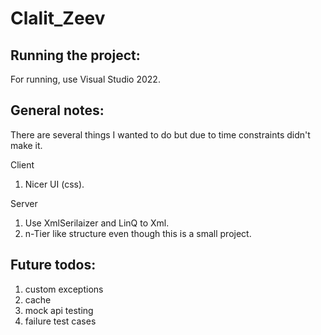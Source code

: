 # Clalit_Zeev

Running the project:
--------------------
For running, use Visual Studio 2022.


General notes:
--------------
There are several things I wanted to do but due to time constraints didn't make it.

Client
1. Nicer UI (css).

Server
1. Use XmlSerilaizer and LinQ to Xml.
2. n-Tier like structure even though this is a small project.


Future todos:
-------------
1) custom exceptions
2) cache
3) mock api testing
4) failure test cases
